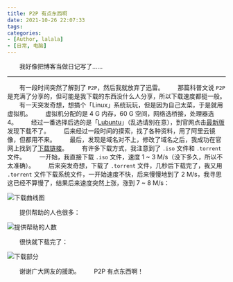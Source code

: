 ```yaml
---
title: P2P 有点东西啊
date: 2021-10-26 22:07:33
tags:
categories:
- [Author, lalala]
- [日常, 电脑]
---
```


&emsp;&emsp;我好像把博客当做日记写了……

---

&emsp;&emsp;有一段时间突然了解到了 `P2P`，然后我就放弃了迅雷。
&emsp;&emsp;那篇科普文说 `P2P` 是充满了分享的，但可能是我下载的东西没什么人分享，所以下载速度都挺一般。
&emsp;&emsp;有一天突发奇想，想搞个「Linux」系统玩玩，但是因为自己太菜，于是就用虚拟机。
&emsp;&emsp;虚拟机分配的是 4 G 内存，60 G 空间，网络选桥接，处理器选 4。
&emsp;&emsp;经过一番选择后选的是「[Lubuntu](https://lubuntu.net/)」（乱选请别在意），到官网点击[最新版](http://cdimage.ubuntu.com/lubuntu/releases/21.10/release/)发现下载不了。
&emsp;&emsp;后来经过一段时间的摸索，找了各种资料，用了阿里云镜像，但都用不来。
&emsp;&emsp;最后，发现是域名对不上，修改了域名之后，我成功在官网上找到了[下载链接](http://cdimage.ubuntu.com/lubuntu/releases/21.10/release/)。
&emsp;&emsp;有许多下载方式，我注意到了 `.iso` 文件和 `.torrent` 文件。
&emsp;&emsp;一开始，我直接下载 `.iso` 文件，速度 1 ~ 3 M/s（没下多久，所以不太准确）。
&emsp;&emsp;后来突发奇想，下载了 `.torrent` 文件，几秒后下载完了，我又用 `.torrent` 文件下载系统文件，一开始速度不快，后来慢慢地到了 2 M/s，我寻思这已经不算慢了，结果后来速度突然上涨，涨到 7 ~ 8 M/s：

![下载曲线图](001.png)

&emsp;&emsp;提供帮助的人也很多：

![提供帮助的人数](002.png)

&emsp;&emsp;很快就下载完了：

![下载部分](003.png)

&emsp;&emsp;谢谢广大网友的援助。
&emsp;&emsp;P2P 有点东西啊！

